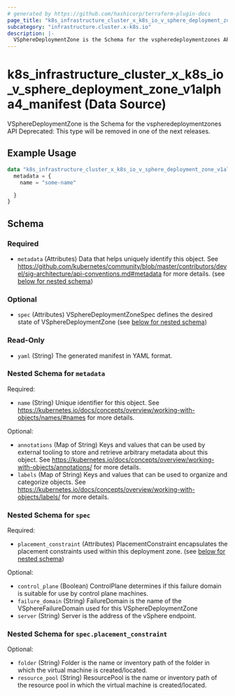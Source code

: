 ```yaml
---
# generated by https://github.com/hashicorp/terraform-plugin-docs
page_title: "k8s_infrastructure_cluster_x_k8s_io_v_sphere_deployment_zone_v1alpha4_manifest Data Source - terraform-provider-k8s"
subcategory: "infrastructure.cluster.x-k8s.io"
description: |-
  VSphereDeploymentZone is the Schema for the vspheredeploymentzones API Deprecated: This type will be removed in one of the next releases.
---
```


# k8s_infrastructure_cluster_x_k8s_io_v_sphere_deployment_zone_v1alpha4_manifest (Data Source)

VSphereDeploymentZone is the Schema for the vspheredeploymentzones API Deprecated: This type will be removed in one of the next releases.

## Example Usage

```terraform
data "k8s_infrastructure_cluster_x_k8s_io_v_sphere_deployment_zone_v1alpha4_manifest" "example" {
  metadata = {
    name = "some-name"

  }
}
```

<!-- schema generated by tfplugindocs -->
## Schema

### Required

- `metadata` (Attributes) Data that helps uniquely identify this object. See https://github.com/kubernetes/community/blob/master/contributors/devel/sig-architecture/api-conventions.md#metadata for more details. (see [below for nested schema](#nestedatt--metadata))

### Optional

- `spec` (Attributes) VSphereDeploymentZoneSpec defines the desired state of VSphereDeploymentZone (see [below for nested schema](#nestedatt--spec))

### Read-Only

- `yaml` (String) The generated manifest in YAML format.

<a id="nestedatt--metadata"></a>
### Nested Schema for `metadata`

Required:

- `name` (String) Unique identifier for this object. See https://kubernetes.io/docs/concepts/overview/working-with-objects/names/#names for more details.

Optional:

- `annotations` (Map of String) Keys and values that can be used by external tooling to store and retrieve arbitrary metadata about this object. See https://kubernetes.io/docs/concepts/overview/working-with-objects/annotations/ for more details.
- `labels` (Map of String) Keys and values that can be used to organize and categorize objects. See https://kubernetes.io/docs/concepts/overview/working-with-objects/labels/ for more details.


<a id="nestedatt--spec"></a>
### Nested Schema for `spec`

Required:

- `placement_constraint` (Attributes) PlacementConstraint encapsulates the placement constraints used within this deployment zone. (see [below for nested schema](#nestedatt--spec--placement_constraint))

Optional:

- `control_plane` (Boolean) ControlPlane determines if this failure domain is suitable for use by control plane machines.
- `failure_domain` (String) FailureDomain is the name of the VSphereFailureDomain used for this VSphereDeploymentZone
- `server` (String) Server is the address of the vSphere endpoint.

<a id="nestedatt--spec--placement_constraint"></a>
### Nested Schema for `spec.placement_constraint`

Optional:

- `folder` (String) Folder is the name or inventory path of the folder in which the virtual machine is created/located.
- `resource_pool` (String) ResourcePool is the name or inventory path of the resource pool in which the virtual machine is created/located.
